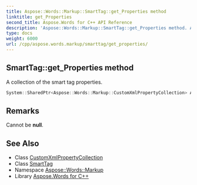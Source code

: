 ```yaml
---
title: Aspose::Words::Markup::SmartTag::get_Properties method
linktitle: get_Properties
second_title: Aspose.Words for C++ API Reference
description: 'Aspose::Words::Markup::SmartTag::get_Properties method. A collection of the smart tag properties in C++.'
type: docs
weight: 6000
url: /cpp/aspose.words.markup/smarttag/get_properties/
---
```

## SmartTag::get_Properties method


A collection of the smart tag properties.

```cpp
System::SharedPtr<Aspose::Words::Markup::CustomXmlPropertyCollection> Aspose::Words::Markup::SmartTag::get_Properties() const
```

## Remarks


Cannot be **null**. 
## See Also

* Class [CustomXmlPropertyCollection](../../customxmlpropertycollection/)
* Class [SmartTag](../)
* Namespace [Aspose::Words::Markup](../../)
* Library [Aspose.Words for C++](../../../)
